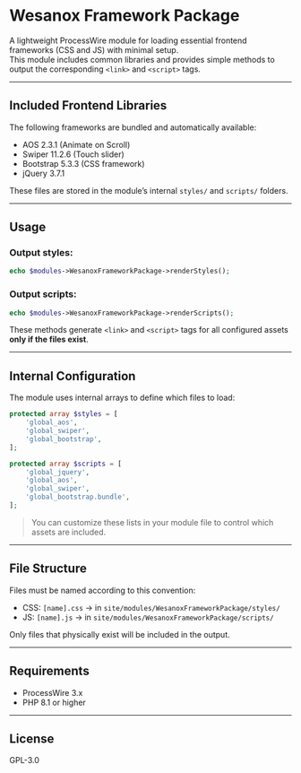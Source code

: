 # Wesanox Framework Package

A lightweight ProcessWire module for loading essential frontend frameworks (CSS and JS) with minimal setup.  
This module includes common libraries and provides simple methods to output the corresponding `<link>` and `<script>` tags.

---

## Included Frontend Libraries

The following frameworks are bundled and automatically available:

- AOS 2.3.1 (Animate on Scroll)
- Swiper 11.2.6 (Touch slider)
- Bootstrap 5.3.3 (CSS framework)
- jQuery 3.7.1

These files are stored in the module’s internal `styles/` and `scripts/` folders.

---

## Usage

### Output styles:

```php
echo $modules->WesanoxFrameworkPackage->renderStyles();
```

### Output scripts:

```php
echo $modules->WesanoxFrameworkPackage->renderScripts();
```

These methods generate `<link>` and `<script>` tags for all configured assets **only if the files exist**.

---

## Internal Configuration

The module uses internal arrays to define which files to load:

```php
protected array $styles = [
    'global_aos',
    'global_swiper',
    'global_bootstrap',
];

protected array $scripts = [
    'global_jquery',
    'global_aos',
    'global_swiper',
    'global_bootstrap.bundle',
];
```

> You can customize these lists in your module file to control which assets are included.

---

## File Structure

Files must be named according to this convention:

- CSS: `[name].css` → in `site/modules/WesanoxFrameworkPackage/styles/`
- JS: `[name].js` → in `site/modules/WesanoxFrameworkPackage/scripts/`

Only files that physically exist will be included in the output.

---

## Requirements

- ProcessWire 3.x
- PHP 8.1 or higher

---

## License

GPL-3.0
